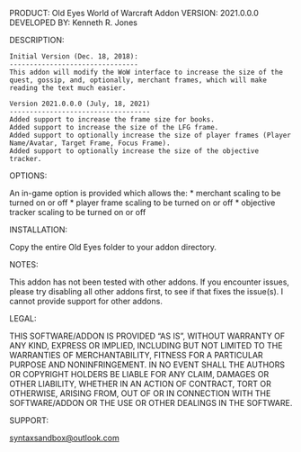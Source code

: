 PRODUCT:	Old Eyes World of Warcraft Addon
VERSION:	2021.0.0.0
DEVELOPED BY:	Kenneth R. Jones

DESCRIPTION:

	Initial Version (Dec. 18, 2018):
	--------------------------------
	This addon will modify the WoW interface to increase the size of the quest, gossip, and, optionally, merchant frames, which will make reading the text much easier.

	Version 2021.0.0.0 (July, 18, 2021)
	-----------------------------------
	Added support to increase the frame size for books.
	Added support to increase the size of the LFG frame.
	Added support to optionally increase the size of player frames (Player Name/Avatar, Target Frame, Focus Frame).
	Added support to optionally increase the size of the objective tracker.

OPTIONS:

An in-game option is provided which allows the:
	* merchant scaling to be turned on or off
	* player frame scaling to be turned on or off
	* objective tracker scaling to be turned on or off

INSTALLATION:

Copy the entire Old Eyes folder to your addon directory.

NOTES:

This addon has not been tested with other addons. If you encounter issues, please try disabling all other addons first, to see if that fixes the issue(s). I cannot provide support for other addons.

LEGAL:

THIS SOFTWARE/ADDON IS PROVIDED “AS IS”, WITHOUT WARRANTY OF ANY KIND, EXPRESS OR IMPLIED, INCLUDING BUT NOT LIMITED TO THE WARRANTIES OF MERCHANTABILITY, FITNESS FOR A PARTICULAR PURPOSE AND NONINFRINGEMENT. IN NO EVENT SHALL THE AUTHORS OR COPYRIGHT HOLDERS BE LIABLE FOR ANY CLAIM, DAMAGES OR OTHER LIABILITY, WHETHER IN AN ACTION OF CONTRACT, TORT OR OTHERWISE, ARISING FROM, OUT OF OR IN CONNECTION WITH THE SOFTWARE/ADDON OR THE USE OR OTHER DEALINGS IN THE SOFTWARE.

SUPPORT:

syntaxsandbox@outlook.com
